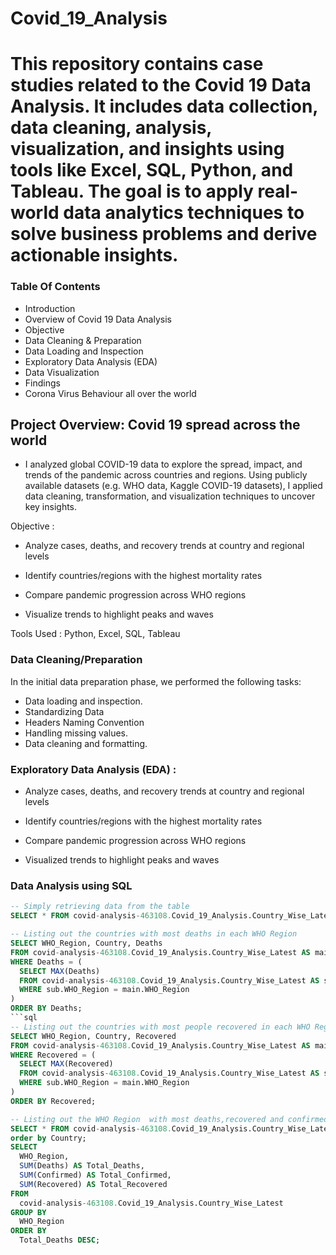 # Covid_19_Analysis

# This repository contains case studies related to the Covid 19 Data Analysis. It includes data collection, data cleaning, analysis, visualization, and insights using tools like Excel, SQL, Python, and Tableau. The goal is to apply real-world data analytics techniques to solve business problems and derive actionable insights.

### Table Of Contents
- Introduction
- Overview of Covid 19 Data Analysis
- Objective
- Data Cleaning & Preparation
- Data Loading and Inspection
- Exploratory Data Analysis (EDA)
- Data Visualization
- Findings 
- Corona Virus Behaviour all over the world

## Project Overview: Covid 19 spread across the world
- I analyzed global COVID-19 data to explore the spread, impact, and trends of the pandemic across countries and regions. Using publicly available datasets (e.g. WHO data, Kaggle COVID-19 datasets), I applied data cleaning, transformation, and visualization techniques to uncover key insights.

Objective : 
- Analyze cases, deaths, and recovery trends at country and regional levels

- Identify countries/regions with the highest mortality rates

- Compare pandemic progression across WHO regions

- Visualize  trends to highlight peaks and waves
 
Tools Used : Python, Excel, SQL, Tableau



### Data Cleaning/Preparation
In the initial data preparation phase, we performed the following tasks:

- Data loading and inspection.
- Standardizing Data
- Headers Naming Convention
- Handling missing values.
- Data cleaning and formatting.



### Exploratory Data Analysis (EDA) :
- Analyze cases, deaths, and recovery trends at country and regional levels

- Identify countries/regions with the highest mortality rates

- Compare pandemic progression across WHO regions

- Visualized trends to highlight peaks and waves



### Data Analysis using SQL
```sql
-- Simply retrieving data from the table
SELECT * FROM covid-analysis-463108.Covid_19_Analysis.Country_Wise_Latest LIMIT 1000;
```
```sql
-- Listing out the countries with most deaths in each WHO Region
SELECT WHO_Region, Country, Deaths
FROM covid-analysis-463108.Covid_19_Analysis.Country_Wise_Latest AS main
WHERE Deaths = (
  SELECT MAX(Deaths)
  FROM covid-analysis-463108.Covid_19_Analysis.Country_Wise_Latest AS sub
  WHERE sub.WHO_Region = main.WHO_Region
)
ORDER BY Deaths;
```sql
-- Listing out the countries with most people recovered in each WHO Region
SELECT WHO_Region, Country, Recovered
FROM covid-analysis-463108.Covid_19_Analysis.Country_Wise_Latest AS main
WHERE Recovered = (
  SELECT MAX(Recovered)
  FROM covid-analysis-463108.Covid_19_Analysis.Country_Wise_Latest AS sub
  WHERE sub.WHO_Region = main.WHO_Region
)
ORDER BY Recovered;
```
```sql
-- Listing out the WHO Region  with most deaths,recovered and confirmed across the world
SELECT * FROM covid-analysis-463108.Covid_19_Analysis.Country_Wise_Latest 
order by Country;
SELECT 
  WHO_Region,
  SUM(Deaths) AS Total_Deaths,
  SUM(Confirmed) AS Total_Confirmed,
  SUM(Recovered) AS Total_Recovered
FROM 
  covid-analysis-463108.Covid_19_Analysis.Country_Wise_Latest
GROUP BY 
  WHO_Region
ORDER BY 
  Total_Deaths DESC;
```
















